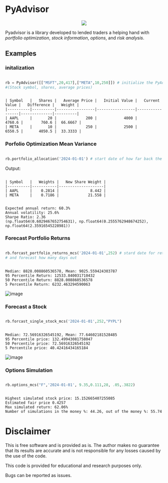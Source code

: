 # PyAdvisor
<p align="center">
  <a href="https://www.python.org">
<img src="https://img.shields.io/badge/Platforms-linux--64,win--64,osx--64-orange.svg?style=flat-square" />
  </a>
</p>

Pyadvisor is a library developed to lended traders a helping hand with *portfolio optimization*, *stock information*, *options*, and *risk analysis*. 

## Examples

### initalization

```python

rb = PyAdvisor([["MSFT",20,417],["META",10,250]]) # initialize the PyAdvisor class and insert portfolio.
#(Stock symbol, shares, average prices)

```

```console

| Symbol   |   Shares |   Average Price |   Initial Value |   Current Value |   Difference |   Weight |
|----------|----------|-----------------|-----------------|-----------------|--------------|----------|
| AAPL     |       20 |             200 |            4000 |          4760.6 |        760.6 |  66.6667 |
| META     |       10 |             250 |            2500 |          6550.5 |       4050.5 |  33.3333 |

```

### Porfolio Optimization Mean Variance

```python

rb.portfolio_allocation('2024-01-01') # start date of how far back the mean historical return should be calculated

```
Output:

```console

| Symbol   |   Weights |   New Share Weight |
|----------|-----------|--------------------|
| AAPL     |    0.2814 |              8.442 |
| META     |    0.7186 |             21.558 |


Expected annual return: 60.3%
Annual volatility: 25.6%
Sharpe Ratio: 2.36
(np.float64(0.6029467652754631), np.float64(0.2555762948674252), np.float64(2.35916545228981))

```

### Forecast Portfolio Returns

```python

rb.forcast_portfolio_returns_mcs('2024-01-01',252) # stard date for return calculation
# and forecast how many days out

```

```console

Median: 8828.008860536578, Mean: 9025.559424303787
95 Percentile Return: 12533.840031710432
50 Percentile Return: 8828.008860536578
5 Percentile Return: 6232.463294590063

```

![image](https://github.com/user-attachments/assets/d4e10cb3-423c-44f5-8a18-222cd20a28ba)

### Forecast a Stock

```python

rb.forcast_single_stock_mcs('2024-01-01',252,"PYPL")

```

```console

Median: 72.56916326545192, Mean: 77.64602181528485
95 Percentile price: 132.49943081758047
50 Percentile price: 72.56916326545192
5 Percentile price: 40.42416434165184

```

![image](https://github.com/user-attachments/assets/5367c1ee-d265-4c1c-83cf-fa5a54a0d378)

### Options Simulation

```python

rb.options_mcs("F",'2024-01-01', 9.35,0.111,28, .05,.3822)

```

```console

Highest simulated stock price: 15.152665407255085
Estimated fair price 0.4257
Max simulated return: 62.06%
Number of simulations in the money %: 44.26, out of the money %: 55.74

```

# Disclaimer
This is free software and is provided as is. The author makes no guarantee that its results are accurate and is not responsible for any losses caused by the use of the code.

This code is provided for educational and research purposes only.

Bugs can be reported as issues.
